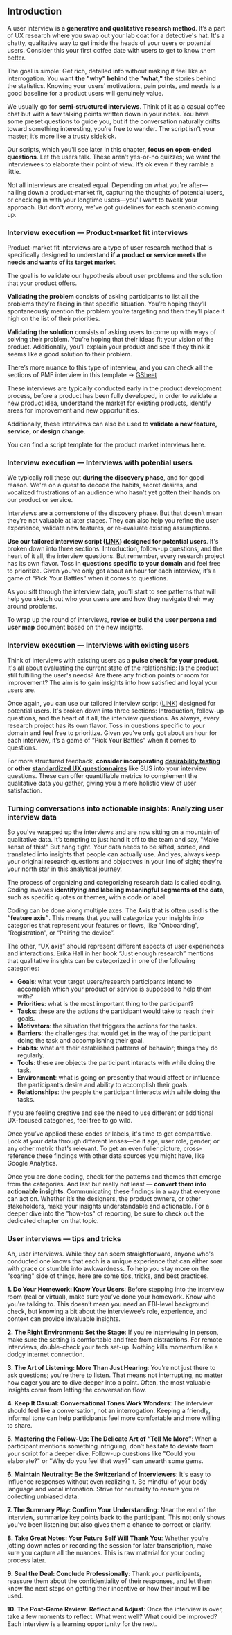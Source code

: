 ## Introduction
A user interview is a **generative and qualitative research method**. It’s a part of UX research where you swap out your lab coat for a detective's hat. It's a chatty, qualitative way to get inside the heads of your users or potential users. Consider this your first coffee date with users to get to know them better.

The goal is simple: Get rich, detailed info without making it feel like an interrogation. You want **the "why" behind the "what,"** the stories behind the statistics. Knowing your users' motivations, pain points, and needs is a good baseline for a product users will genuinely value.

We usually go for **semi-structured interviews**. Think of it as a casual coffee chat but with a few talking points written down in your notes. You have some preset questions to guide you, but if the conversation naturally drifts toward something interesting, you’re free to wander. The script isn’t your master; it’s more like a trusty sidekick.

Our scripts, which you'll see later in this chapter, **focus on open-ended questions**. Let the users talk. These aren’t yes-or-no quizzes; we want the interviewees to elaborate their point of view. It’s ok even if they ramble a little. 

Not all interviews are created equal. Depending on what you're after—nailing down a product-market fit, capturing the thoughts of potential users, or checking in with your longtime users—you'll want to tweak your approach. But don't worry, we’ve got guidelines for each scenario coming up.


### Interview execution — Product-market fit interviews
Product-market fit interviews are a type of user research method that is specifically designed to understand **if a product or service meets the needs and wants of its target market**. 

The goal is to validate our hypothesis about user problems and the solution that your product offers.

**Validating the problem** consists of asking participants to list all the problems they’re facing in that specific situation. You’re hoping they’ll spontaneously mention the problem you’re targeting and then they’ll place it high on the list of their priorities.

**Validating the solution** consists of asking users to come up with ways of solving their problem. You’re hoping that their ideas fit your vision of the product. Additionally, you’ll explain your product and see if they think it seems like a good solution to their problem.

There’s more nuance to this type of interview, and you can check all the sections of PMF interview in this template → [GSheet](https://docs.google.com/spreadsheets/d/1eE-wyX4Q0Zc48lBfezNpUttx5UrKSujjB6YODnSyicM/edit?usp=sharing)

These interviews are typically conducted early in the product development process, before a product has been fully developed, in order to validate a new product idea, understand the market for existing products, identify areas for improvement and new opportunities. 

Additionally, these interviews can also be used to **validate a new feature, service, or design change**.

You can find a script template for the product market interviews here. 

### Interview execution — Interviews with potential users
We typically roll these out **during the discovery phase**, and for good reason. We're on a quest to decode the habits, secret desires, and vocalized frustrations of an audience who hasn't yet gotten their hands on our product or service. 

Interviews are a cornerstone of the discovery phase. But that doesn’t mean they’re not valuable at later stages. They can also help you refine the user experience, validate new features, or re-evaluate existing assumptions.

**Use our tailored interview script ([LINK](https://docs.google.com/document/d/1iLdgmjjoEYMCnzG0tyPySDiJU40qvWO8W0nQr7SMDPs/edit?usp=sharing)) designed for potential users**. It's broken down into three sections: Introduction, follow-up questions, and the heart of it all, the interview questions. But remember, every research project has its own flavor. Toss in **questions specific to your domain** and feel free to prioritize. Given you’ve only got about an hour for each interview, it’s a game of “Pick Your Battles” when it comes to questions.

As you sift through the interview data, you'll start to see patterns that will help you sketch out who your users are and how they navigate their way around problems.

To wrap up the round of interviews, **revise or build the user persona and user map** document based on the new insights.

### Interview execution — Interviews with existing users
Think of interviews with existing users as a **pulse check for your product**. It's all about evaluating the current state of the relationship: Is the product still fulfilling the user's needs? Are there any friction points or room for improvement? The aim is to gain insights into how satisfied and loyal your users are.

Once again, you can use our tailored interview script ([LINK](https://docs.google.com/document/d/1iLdgmjjoEYMCnzG0tyPySDiJU40qvWO8W0nQr7SMDPs/edit?usp=sharing)) designed for potential users. It's broken down into three sections: Introduction, follow-up questions, and the heart of it all, the interview questions. As always, every research project has its own flavor. Toss in questions specific to your domain and feel free to prioritize. Given you’ve only got about an hour for each interview, it’s a game of “Pick Your Battles” when it comes to questions.

For more structured feedback, **consider incorporating [desirability testing](https://infinum.com/handbook/design/research/evaluative-research/desirability-testing) or other [standardized UX questionnaires](https://infinum.com/handbook/design/research/generative-research/survey#quantifying-and-benchmarking-usability)** like SUS into your interview questions. These can offer quantifiable metrics to complement the qualitative data you gather, giving you a more holistic view of user satisfaction.

### Turning conversations into actionable insights: Analyzing user interview data
So you've wrapped up the interviews and are now sitting on a mountain of qualitative data. It’s tempting to just hand it off to the team and say, "Make sense of this!" But hang tight. Your data needs to be sifted, sorted, and translated into insights that people can actually use. And yes, always keep your original research questions and objectives in your line of sight; they're your north star in this analytical journey.

The process of organizing and categorizing research data is called coding. Coding involves **identifying and labeling meaningful segments of the data**, such as specific quotes or themes, with a code or label.

Coding can be done along multiple axes. The Axis that is often used is the **“feature axis”**. This means that you will categorize your insights into categories that represent your features or flows, like “Onboarding”, “Registration”, or “Pairing the device”. 

The other, “UX axis” should represent different aspects of user experiences and interactions. Erika Hall in her book “Just enough research” mentions that qualitative insights can be categorized in one of the following categories: 

* **Goals**: what your target users/research participants intend to accomplish which your product or service is supposed to help them with?
* **Priorities**: what is the most important thing to the participant?
* **Tasks**: these are the actions the participant would take to reach their goals.
* **Motivators**: the situation that triggers the actions for the tasks.
* **Barriers**: the challenges that would get in the way of the participant doing the task and accomplishing their goal.
* **Habits**: what are their established patterns of behavior; things they do regularly.
* **Tools**: these are objects the participant interacts with while doing the task.
* **Environment**: what is going on presently that would affect or influence the participant’s desire and ability to accomplish their goals.
* **Relationships**: the people the participant interacts with while doing the tasks.

If you are feeling creative and see the need to use different or additional UX-focused categories, feel free to go wild.

Once you’ve applied these codes or labels, it's time to get comparative. Look at your data through different lenses—be it age, user role, gender, or any other metric that's relevant. To get an even fuller picture, cross-reference these findings with other data sources you might have, like Google Analytics.

Once you are done coding, check for the patterns and themes that emerge from the categories.  And last but really not least — **convert them into actionable insights**. Communicating these findings in a way that everyone can act on. Whether it’s the designers, the product owners, or other stakeholders, make your insights understandable and actionable. For a deeper dive into the "how-tos" of reporting, be sure to check out the dedicated chapter on that topic.

### User interviews — tips and tricks
Ah, user interviews. While they can seem straightforward, anyone who's conducted one knows that each is a unique experience that can either soar with grace or stumble into awkwardness. To help you stay more on the "soaring" side of things, here are some tips, tricks, and best practices.

**1. Do Your Homework: Know Your Users**:
Before stepping into the interview room (real or virtual), make sure you’ve done your homework. Know who you're talking to. This doesn’t mean you need an FBI-level background check, but knowing a bit about the interviewee’s role, experience, and context can provide invaluable insights.

**2. The Right Environment: Set the Stage**:
If you're interviewing in person, make sure the setting is comfortable and free from distractions. For remote interviews, double-check your tech set-up. Nothing kills momentum like a dodgy internet connection.

**3. The Art of Listening: More Than Just Hearing**:
You’re not just there to ask questions; you're there to listen. That means not interrupting, no matter how eager you are to dive deeper into a point. Often, the most valuable insights come from letting the conversation flow.

**4. Keep It Casual: Conversational Tones Work Wonders**:
The interview should feel like a conversation, not an interrogation. Keeping a friendly, informal tone can help participants feel more comfortable and more willing to share.

**5. Mastering the Follow-Up: The Delicate Art of “Tell Me More”**:
When a participant mentions something intriguing, don’t hesitate to deviate from your script for a deeper dive. Follow-up questions like "Could you elaborate?" or "Why do you feel that way?" can unearth some gems.

**6. Maintain Neutrality: Be the Switzerland of Interviewers**:
It's easy to influence responses without even realizing it. Be mindful of your body language and vocal intonation. Strive for neutrality to ensure you're collecting unbiased data.

**7. The Summary Play: Confirm Your Understanding**:
Near the end of the interview, summarize key points back to the participant. This not only shows you've been listening but also gives them a chance to correct or clarify.

**8. Take Great Notes: Your Future Self Will Thank You**:
Whether you’re jotting down notes or recording the session for later transcription, make sure you capture all the nuances. This is raw material for your coding process later.

**9. Seal the Deal: Conclude Professionally**:
Thank your participants, reassure them about the confidentiality of their responses, and let them know the next steps on getting their incentive or how their input will be used.

**10. The Post-Game Review: Reflect and Adjust**:
Once the interview is over, take a few moments to reflect. What went well? What could be improved? Each interview is a learning opportunity for the next.

